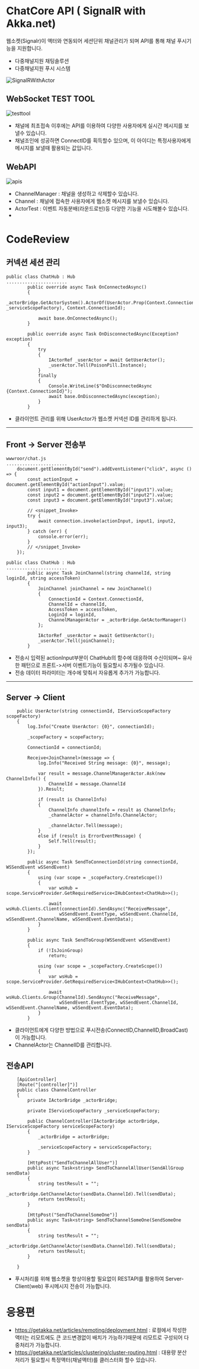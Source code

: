 ﻿# ChatCore API ( SignalR with Akka.net)

웹소켓(Signalr)이 액터와 연동되어 세션단위 채널관리가 되며 API를 통해 채널 푸시기능을 지원합니다.

- 다중채널지원 채팅솔루션
- 다중채널지원 푸시 시스템


![SignalRWithActor](doc/SignalRWithActor.png)


## WebSocket TEST TOOL

![testtool](doc/testtool.png)

- 채널에 최초접속 이후에는 API를 이용하여 다양한 사용자에게 실시간 메시지를 보낼수 있습니다.
- 채널조인에 성공하면 ConnectID를 획득할수 있으며, 이 아이디는 특정사용자에게 메시지를 보낼때 활용되는 값입니다.


## WebAPI

![apis](doc/apis.png)

- ChannelManager : 채널을 생성하고 삭제할수 있습니다.
- Channel : 채널에 접속한 사용자에게 웹소켓 메시지를 보낼수 있습니다.
- ActorTest : 이벤트 자동분배(라운드로빈)등 다양한 기능을 시도해볼수 있습니다.
- 

# CodeReview

## 커넥션 세션 관리

```
public class ChatHub : Hub
.......................   
        public override async Task OnConnectedAsync()
        {            
            _actorBridge.GetActorSystem().ActorOf(UserActor.Prop(Context.ConnectionId, _serviceScopeFactory), Context.ConnectionId);

            await base.OnConnectedAsync();
        }

        public override async Task OnDisconnectedAsync(Exception? exception)
        {
            try
            {
                IActorRef _userActor = await GetUserActor();
                _userActor.Tell(PoisonPill.Instance);
            }
            finally
            {
                Console.WriteLine($"OnDisconnectedAsync {Context.ConnectionId}");
                await base.OnDisconnectedAsync(exception);
            }
        }
```
- 클라이언트 관리를 위해 UserActor가 웹소켓 커넥션 ID를 관리하게 됩니다.

---
## Front -> Server 전송부

```
wwwroor/chat.js
.......................
    document.getElementById("send").addEventListener("click", async () => {
        const actionInput = document.getElementById("actionInput").value;
        const input1 = document.getElementById("input1").value;
        const input2 = document.getElementById("input2").value;
        const input3 = document.getElementById("input3").value;

        // <snippet_Invoke>
        try {
            await connection.invoke(actionInput, input1, input2, input3);
        } catch (err) {
            console.error(err);
        }
        // </snippet_Invoke>
    });
```

```
public class ChatHub : Hub
.......................    
        public async Task JoinChannel(string channelId, string loginId, string accessToken) 
        {
            JoinChannel joinChannel = new JoinChannel()
            {
                ConnectionId = Context.ConnectionId,
                ChannelId = channelId,
                AccessToken = accessToken,
                LoginId = loginId,
                ChannelManagerActor = _actorBridge.GetActorManager()                
            };

            IActorRef _userActor = await GetUserActor();
            _userActor.Tell(joinChannel);
        }
```

- 전송시 입력된 actionInput부분이 ChatHub의 함수에 대응하여 수신이되며~ 유사한 패턴으로 프론트->서버 이벤트기능이 필요할시 추가될수 있습니다.
- 전송 데이터 파라미터는 개수에 맞춰서 자유롭게 추가가 가능합니다.
---


## Server -> Client
```
    public UserActor(string connectionId, IServiceScopeFactory scopeFactory)
    {
        log.Info("Create UserActor: {0}", connectionId);

        _scopeFactory = scopeFactory;

        ConnectionId = connectionId;
        
        Receive<JoinChannel>(message => {
            log.Info("Received String message: {0}", message);

            var result = message.ChannelManagerActor.Ask(new ChannelInfo() { 
                ChannelId = message.ChannelId
            }).Result;

            if (result is ChannelInfo)
            {
                ChannelInfo channelInfo = result as ChannelInfo;
                _channelActor = channelInfo.ChannelActor;

                _channelActor.Tell(message);
            } 
            else if (result is ErrorEventMessage) {
                Self.Tell(result);
            }
        });

        public async Task SendToConnectionId(string connectionId, WSSendEvent wSSendEvent)
        {
            using (var scope = _scopeFactory.CreateScope())
            {
                var wsHub = scope.ServiceProvider.GetRequiredService<IHubContext<ChatHub>>();

                await wsHub.Clients.Client(connectionId).SendAsync("ReceiveMessage",
                    wSSendEvent.EventType, wSSendEvent.ChannelId, wSSendEvent.ChannelName, wSSendEvent.EventData);
            }
        }

        public async Task SendToGroup(WSSendEvent wSSendEvent)
        {
            if (!IsJoinGroup)
                return;

            using (var scope = _scopeFactory.CreateScope())
            {
                var wsHub = scope.ServiceProvider.GetRequiredService<IHubContext<ChatHub>>();

                await wsHub.Clients.Group(ChannelId).SendAsync("ReceiveMessage",
                    wSSendEvent.EventType, wSSendEvent.ChannelId, wSSendEvent.ChannelName, wSSendEvent.EventData);
            }
        }
```
- 클라이언트에게 다양한 방법으로 푸시전송(ConnectID,ChannelID,BroadCast)이 가능합니다.
- ChannelActor는 ChannelID를 관리합니다.

## 전송API

```
    [ApiController]
    [Route("[controller]")]
    public class ChannelController
    {
        private IActorBridge _actorBridge;

        private IServiceScopeFactory _serviceScopeFactory;

        public ChannelController(IActorBridge actorBridge, IServiceScopeFactory serviceScopeFactory)
        {
            _actorBridge = actorBridge;

            _serviceScopeFactory = serviceScopeFactory;
        }

        [HttpPost("SendToChannelAllUser")]
        public async Task<string> SendToChannelAllUser(SendAllGroup sendData)
        {
            string testResult = "";
            _actorBridge.GetChannelActor(sendData.ChannelId).Tell(sendData);
            return testResult;
        }

        [HttpPost("SendToChannelSomeOne")]
        public async Task<string> SendToChannelSomeOne(SendSomeOne sendData)
        {
            string testResult = "";
            _actorBridge.GetChannelActor(sendData.ChannelId).Tell(sendData);
            return testResult;
        }

    }
```
- 푸시처리를 위해 웹소켓을 항상이용할 필요없이 RESTAPI를 활용하여 Server-Client(web) 푸시메시지 전송이 가능합니다.


# 응용편
- https://getakka.net/articles/remoting/deployment.html : 로컬에서 작성한 액터는 리모트에도 큰 코드변경없이 배치가 가능하기때문에 리모트로 구성되어 다중처리가 가능합니다.
- https://getakka.net/articles/clustering/cluster-routing.html : 대용량 분산 처리가 필요할시 특정액터(채널액터)를 클러스터화 할수 있습니다.